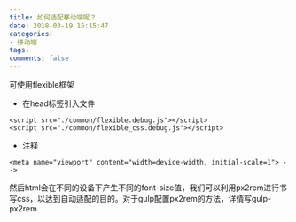 ```yaml
---
title: 如何适配移动端呢？
date: 2018-03-19 15:15:47
categories:
- 移动端
tags:
comments: false
---
```


可使用flexible框架

- 在head标签引入文件


```
<script src="./common/flexible.debug.js"></script>
<script src="./common/flexible_css.debug.js"></script>
```

- 注释


```
<meta name="viewport" content="width=device-width, initial-scale=1"> -->
```

然后html会在不同的设备下产生不同的font-size值，我们可以利用px2rem进行书写css，以达到自动适配的目的。对于gulp配置px2rem的方法，详情写gulp-px2rem
